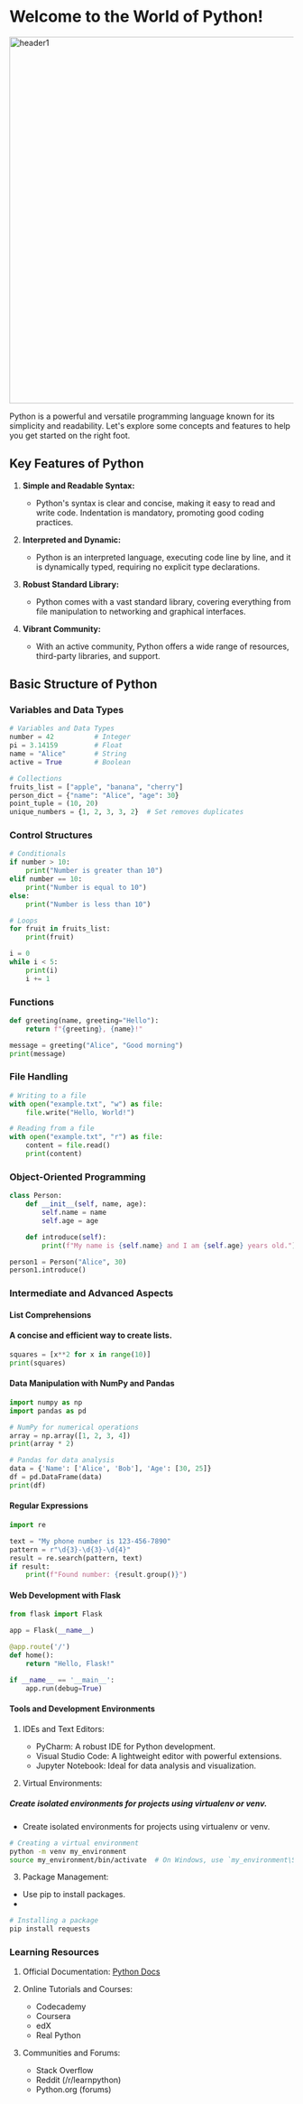# Welcome to the World of Python!

<img src="header1.png" alt="header1" width="650"/>

Python is a powerful and versatile programming language known for its simplicity and readability. Let's explore some concepts and features to help you get started on the right foot.

## Key Features of Python

1. **Simple and Readable Syntax:**
   - Python's syntax is clear and concise, making it easy to read and write code. Indentation is mandatory, promoting good coding practices.

2. **Interpreted and Dynamic:**
   - Python is an interpreted language, executing code line by line, and it is dynamically typed, requiring no explicit type declarations.

3. **Robust Standard Library:**
   - Python comes with a vast standard library, covering everything from file manipulation to networking and graphical interfaces.

4. **Vibrant Community:**
   - With an active community, Python offers a wide range of resources, third-party libraries, and support.

## Basic Structure of Python

### Variables and Data Types

```python
# Variables and Data Types
number = 42          # Integer
pi = 3.14159         # Float
name = "Alice"       # String
active = True        # Boolean

# Collections
fruits_list = ["apple", "banana", "cherry"]
person_dict = {"name": "Alice", "age": 30}
point_tuple = (10, 20)
unique_numbers = {1, 2, 3, 3, 2}  # Set removes duplicates
```

### Control Structures

```python
# Conditionals
if number > 10:
    print("Number is greater than 10")
elif number == 10:
    print("Number is equal to 10")
else:
    print("Number is less than 10")

# Loops
for fruit in fruits_list:
    print(fruit)

i = 0
while i < 5:
    print(i)
    i += 1
```

### Functions

```python
def greeting(name, greeting="Hello"):
    return f"{greeting}, {name}!"

message = greeting("Alice", "Good morning")
print(message)
```

### File Handling

```python
# Writing to a file
with open("example.txt", "w") as file:
    file.write("Hello, World!")

# Reading from a file
with open("example.txt", "r") as file:
    content = file.read()
    print(content)
```

### Object-Oriented Programming

```python
class Person:
    def __init__(self, name, age):
        self.name = name
        self.age = age

    def introduce(self):
        print(f"My name is {self.name} and I am {self.age} years old.")

person1 = Person("Alice", 30)
person1.introduce()
```

### Intermediate and Advanced Aspects
#### List Comprehensions
#### A concise and efficient way to create lists.

```python
squares = [x**2 for x in range(10)]
print(squares)
```

#### Data Manipulation with NumPy and Pandas

```python
import numpy as np
import pandas as pd

# NumPy for numerical operations
array = np.array([1, 2, 3, 4])
print(array * 2)

# Pandas for data analysis
data = {'Name': ['Alice', 'Bob'], 'Age': [30, 25]}
df = pd.DataFrame(data)
print(df)
```

#### Regular Expressions
  
```python
import re

text = "My phone number is 123-456-7890"
pattern = r"\d{3}-\d{3}-\d{4}"
result = re.search(pattern, text)
if result:
    print(f"Found number: {result.group()}")
```

#### Web Development with Flask

```python
from flask import Flask

app = Flask(__name__)

@app.route('/')
def home():
    return "Hello, Flask!"

if __name__ == '__main__':
    app.run(debug=True)
```

#### Tools and Development Environments
1. IDEs and Text Editors:

    - PyCharm: A robust IDE for Python development.
    - Visual Studio Code: A lightweight editor with powerful extensions.
    - Jupyter Notebook: Ideal for data analysis and visualization.

2. Virtual Environments:

##### Create isolated environments for projects using virtualenv or venv.

- Create isolated environments for projects using virtualenv or venv.

```bash   
# Creating a virtual environment
python -m venv my_environment
source my_environment/bin/activate  # On Windows, use `my_environment\Scripts\activate`
```

3. Package Management:
- Use pip to install packages.
- 

```bash
# Installing a package
pip install requests
```

### Learning Resources
1. Official Documentation: [Python Docs](https://docs.python.org/3/)
2. Online Tutorials and Courses:

    - Codecademy
    - Coursera
    - edX
    - Real Python
3. Communities and Forums:

    - Stack Overflow
    - Reddit (/r/learnpython)
    - Python.org (forums)